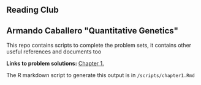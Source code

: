 ## Reading Club
## Armando Caballero "Quantitative Genetics"

This repo contains scripts to complete the problem sets, it contains other useful references and documents too


**Links to problem solutions:**
[Chapter 1.](/scripts/chapter1.html)

The R markdown script to generate this output is in `/scripts/chapter1.Rmd`
